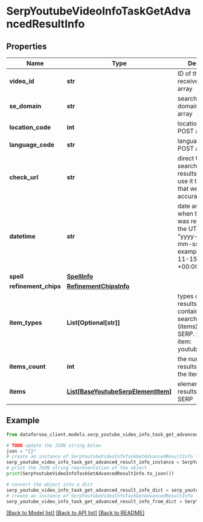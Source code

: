# SerpYoutubeVideoInfoTaskGetAdvancedResultInfo


## Properties

Name | Type | Description | Notes
------------ | ------------- | ------------- | -------------
**video_id** | **str** | ID of the video received in a POST array | [optional] 
**se_domain** | **str** | search engine domain in a POST array | [optional] 
**location_code** | **int** | location code in a POST array | [optional] 
**language_code** | **str** | language code in a POST array | [optional] 
**check_url** | **str** | direct URL to search engine results you can use it to make sure that we provided accurate results | [optional] 
**datetime** | **str** | date and time when the result was received in the UTC format: “yyyy-mm-dd hh-mm-ss +00:00” example: 2019-11-15 12:57:46 +00:00 | [optional] 
**spell** | [**SpellInfo**](SpellInfo.md) |  | [optional] 
**refinement_chips** | [**RefinementChipsInfo**](RefinementChipsInfo.md) |  | [optional] 
**item_types** | **List[Optional[str]]** | types of search results in SERP contains types of search results (items) found in SERP. possible item: youtube_video_info | [optional] 
**items_count** | **int** | the number of results returned in the items array | [optional] 
**items** | [**List[BaseYoutubeSerpElementItem]**](BaseYoutubeSerpElementItem.md) | elements of search results found in SERP | [optional] 

## Example

```python
from dataforseo_client.models.serp_youtube_video_info_task_get_advanced_result_info import SerpYoutubeVideoInfoTaskGetAdvancedResultInfo

# TODO update the JSON string below
json = "{}"
# create an instance of SerpYoutubeVideoInfoTaskGetAdvancedResultInfo from a JSON string
serp_youtube_video_info_task_get_advanced_result_info_instance = SerpYoutubeVideoInfoTaskGetAdvancedResultInfo.from_json(json)
# print the JSON string representation of the object
print(SerpYoutubeVideoInfoTaskGetAdvancedResultInfo.to_json())

# convert the object into a dict
serp_youtube_video_info_task_get_advanced_result_info_dict = serp_youtube_video_info_task_get_advanced_result_info_instance.to_dict()
# create an instance of SerpYoutubeVideoInfoTaskGetAdvancedResultInfo from a dict
serp_youtube_video_info_task_get_advanced_result_info_from_dict = SerpYoutubeVideoInfoTaskGetAdvancedResultInfo.from_dict(serp_youtube_video_info_task_get_advanced_result_info_dict)
```
[[Back to Model list]](../README.md#documentation-for-models) [[Back to API list]](../README.md#documentation-for-api-endpoints) [[Back to README]](../README.md)


